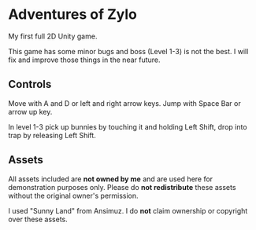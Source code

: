 # Adventures of Zylo

My first full 2D Unity game.

This game has some minor bugs and boss (Level 1-3) is not the best. I will fix and improve those things in the near future.

## Controls

Move with A and D or left and right arrow keys. Jump with Space Bar or arrow up key.

In level 1-3 pick up bunnies by touching it and holding Left Shift, drop into trap by releasing Left Shift.

## Assets

All assets included are **not owned by me** and are used here for demonstration purposes only. Please do **not redistribute** these assets without the original owner's permission.

I used "Sunny Land" from Ansimuz. I do **not** claim ownership or copyright over these assets.